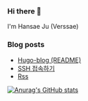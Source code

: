 ### Hi there 👋
I'm Hansae Ju (Verssae)
### Blog posts 
<!-- BLOG-POST-LIST:START -->
- [Hugo-blog (README)](https://verssae.github.io/posts/hugo/)
- [SSH 접속하기](https://verssae.github.io/posts/ssh/)
- [Rss](https://verssae.github.io/rss/)
<!-- BLOG-POST-LIST:END -->

[![Anurag's GitHub stats](https://github-readme-stats.vercel.app/api?username=Verssae&show_icons=true&theme=onedark)](https://github.com/anuraghazra/github-readme-stats)

<!--
**Verssae/Verssae** is a ✨ _special_ ✨ repository because its `README.md` (this file) appears on your GitHub profile.

Here are some ideas to get you started:

- 🔭 I’m currently working on ...
- 🌱 I’m currently learning ...
- 👯 I’m looking to collaborate on ...
- 🤔 I’m looking for help with ...
- 💬 Ask me about ...
- 📫 How to reach me: ...
- 😄 Pronouns: ...
- ⚡ Fun fact: ...
-->
